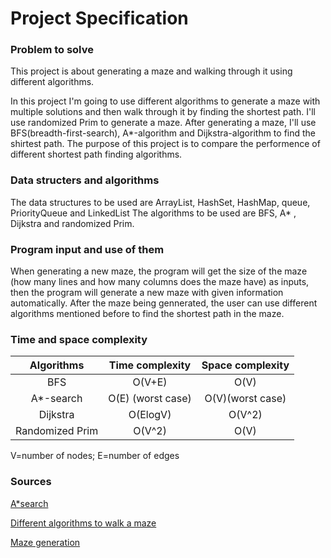 # Project Specification

### Problem to solve
This project is about generating a maze and walking through it using different algorithms.

In this project I'm going to use different algorithms to generate a maze with multiple solutions and then walk through it by finding the shortest path. I'll use randomized Prim to generate a maze. After generating a maze, I'll use BFS(breadth-first-search), A*-algorithm and Dijkstra-algorithm to find the shirtest path. The purpose of this project is to compare the performence of different shortest path finding algorithms. 

### Data structers and algorithms
The data structures to be used are ArrayList, HashSet, HashMap, queue, PriorityQueue and LinkedList
The algorithms to be used are BFS, A* , Dijkstra and randomized Prim.                                     

### Program input and use of them
When generating a new maze, the program will get the size of the maze (how many lines and how many columns does the maze have) as inputs, then the program will generate a new maze with given information automatically. After the maze being gennerated, the user can use different algorithms mentioned before to find the shortest path in the maze. 

### Time and space complexity 
| Algorithms     | Time complexity | Space complexity|
| :-------------:| :----------:    | :-----------:   |
|  BFS           | O(V+E)          | O(V)            |
|  A*-search     | O(E) (worst case) | O(V)(worst case)|
|Dijkstra | O(ElogV) | O(V^2)|
|  Randomized Prim| O(V^2)| O(V)|

V=number of nodes; E=number of edges

### Sources
[A*search](https://en.wikipedia.org/wiki/A*_search_algorithm)

[Different algorithms to walk a maze](http://bryukh.com/labyrinth-algorithms/)

[Maze generation](https://en.wikipedia.org/wiki/Maze_generation_algorithm)
